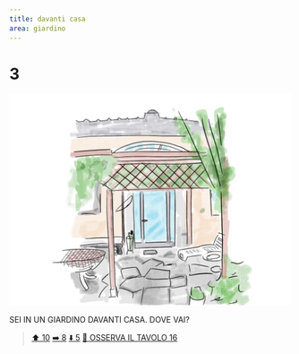 ```yaml
---
title: davanti casa
area: giardino
---
```

# 3
![](../_assets/loc/loc-casa-davanti.jpg)

SEI IN UN GIARDINO DAVANTI CASA.
DOVE VAI?

> [⬆︎ 10](10-casa-dentro_casa.md)
> [➡️ 8](8-giardino-verso_orto.md)
> [⬇️ 5](5-giardino-sud.md)
> [👀 OSSERVA IL TAVOLO 16](16-giardino-tavolo.md)

